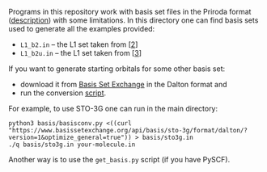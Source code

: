 
Programs in this repository work
with basis set files in the Priroda format ([description](https://aip.scitation.org/doi/suppl/10.1063/1.5082231/suppl_file/format.txt))
with some limitations.
In this directory one can find basis sets
used to generate all the examples provided:
* `L1_b2.in` – the L1 set taken from \[[2](../README.md#user-content-ref2)\]
* `L1_b2u.in` – the L1 set taken from \[[3](../README.md#user-content-ref3)\]

If you want to generate starting orbitals for some other basis set:
* download it from [Basis Set Exchange](https://www.basissetexchange.org/) in the Dalton format and
* run the conversion [script](basisconv.py).

For example, to use STO-3G one can run in the main directory:
  ```
  python3 basis/basisconv.py <((curl "https://www.basissetexchange.org/api/basis/sto-3g/format/dalton/?version=1&optimize_general=true")) > basis/sto3g.in
  ./q basis/sto3g.in your-molecule.in
  ```

Another way is to use the `get_basis.py` script (if you have PySCF).
